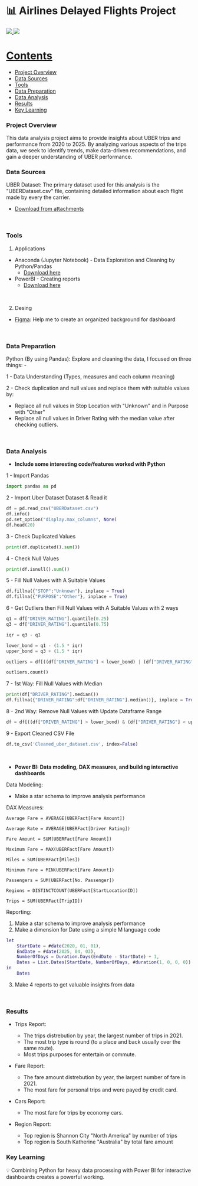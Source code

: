 # 📊 Airlines Delayed Flights Project

 <a href="https://app.powerbi.com/view?r=eyJrIjoiYzk5ZmY2YmMtODFhYS00ODExLWI1ZGQtY2U0ZTBiYWUwMGFjIiwidCI6IjJiYjZlNWJjLWMxMDktNDdmYi05NDMzLWMxYzZmNGZhMzNmZiIsImMiOjl9">
 <img src="https://img.shields.io/badge/View%20A%20Project-%23FFED00?style=for-the-badge">
     </a>
 <a href="https://www.linkedin.com/posts/yusuf-al-shalaqany_dataanalysis-python-pandas-activity-7375628745493258240-LVYS?utm_source=share&utm_medium=member_desktop&rcm=ACoAAC_Cv7UBLUQanl94PAQobXd5FF9DsRZeNnc">
 <img src="https://img.shields.io/badge/LinkedIn%20Post-%232480E6?style=for-the-badge">

 <br />

# Contents

- [Project Overview](#project-overview)
- [Data Sources](#data-sources)
- [Tools](#tools)
- [Data Preparation](#data-preparation)
- [Data Analysis](#data-analysis)
- [Results](#results)
- [Key Learning](#key-learning)

### Project Overview

This data analysis project aims to provide insights about UBER trips and performance from 2020 to 2025. By analyzing various aspects of the trips data, we seek to identify trends, make data-driven recommendations, and gain a deeper understanding of UBER performance.

### Data Sources

UBER Dataset: The primary dataset used for this analysis is the "UBERDataset.csv" file, containing detailed information about each flight made by every the carrier.
  - [Download from attachments](https://github.com/yusufalshalaqany/UBER-Project/blob/main/Data%20Source/UBERDataset.csv)

 <br />

### Tools

1. Applications
- Anaconda (Jupyter Notebook) - Data Exploration and Cleaning by Python/Pandas
  - [Download here](https://www.anaconda.com/)
- PowerBI - Creating reports
  - [Download here](https://www.microsoft.com/en-us/power-platform/products/power-bi/downloads)

 <br />
  
2. Desing 
- [Figma](https://www.figma.com): Help me to create an organized background for dashboard

 <br />

### Data Preparation

Python (By using Pandas): Explore and cleaning the data, I focused on three things: -

1 - Data Understanding (Types, measures and each column meaning)

2 - Check duplication and null values and replace them with suitable values by:

  - Replace all null values in Stop Location with "Unknown" and in Purpose with "Other"
  - Replace all null values in Driver Rating with the median value after checking outliers.

 <br />

### Data Analysis

- **Include some interesting code/features worked with Python**

1 - Import Pandas
```python
import pandas as pd
```
2 - Import Uber Dataset Dataset & Read it
```python
df = pd.read_csv("UBERDataset.csv")
df.info()
pd.set_option("display.max_columns", None) 
df.head(20)
```
3 - Check Duplicated Values
```python
print(df.duplicated().sum())
```
4 - Check Null Values
```python
print(df.isnull().sum())
```
5 - Fill Null Values with A Suitable Values
```python
df.fillna({"STOP":"Unknown"}, inplace = True)
df.fillna({"PURPOSE":"Other"}, inplace = True)
```
6 - Get Outliers then Fill Null Values with A Suitable Values with 2 ways
```python
q1 = df["DRIVER_RATING"].quantile(0.25)
q3 = df["DRIVER_RATING"].quantile(0.75)

iqr = q3 - q1

lower_bond = q1 - (1.5 * iqr)
upper_bond = q3 + (1.5 * iqr)

outliers = df[((df["DRIVER_RATING"] < lower_bond) | (df["DRIVER_RATING"] > upper_bond))]

outliers.count()
```
7 - 1st Way: Fill Null Values with Median
```python
print(df["DRIVER_RATING"].median())
df.fillna({"DRIVER_RATING":df["DRIVER_RATING"].median()}, inplace = True)
```
8 - 2nd Way: Remove Null Values with Update Dataframe Range
```python
df = df[((df["DRIVER_RATING"] > lower_bond) & (df["DRIVER_RATING"] < upper_bond))]
```
9 - Export Cleaned CSV File
```python
df.to_csv('Cleaned_uber_dataset.csv', index=False)
```

 <br />

- **Power BI: Data modeling, DAX measures, and building interactive dashboards**

Data Modeling:
- Make a star schema to improve analysis performance

DAX Measures:
```dax
Average Fare = AVERAGE(UBERFact[Fare Amount])
```
```dax
Average Rate = AVERAGE(UBERFact[Driver Rating])
```
```dax
Fare Amount = SUM(UBERFact[Fare Amount])
```
```dax
Maximum Fare = MAX(UBERFact[Fare Amount])
```
```dax
Miles = SUM(UBERFact[Miles])
```
```dax
Minimum Fare = MIN(UBERFact[Fare Amount])
```
```dax
Passengers = SUM(UBERFact[No. Passenger])
```
```dax
Regions = DISTINCTCOUNT(UBERFact[StartLocationID])
```
```dax
Trips = SUM(UBERFact[TripID])
```

Reporting:
1. Make a star schema to improve analysis performance
2. Make a dimension for Date using a simple M language code
```m
let
	StartDate = #date(2020, 01, 01),
	EndDate = #date(2025, 04, 03),
	NumberOfDays = Duration.Days(EndDate - StartDate) + 1,
	Dates = List.Dates(StartDate, NumberOfDays, #duration(1, 0, 0, 0))
in
	Dates
```
3. Make 4 reports to get valuable insights from data

 <br />

### Results

- Trips Report: 
  - The trips distrebution by year, the largest number of trips in 2021.
  - The most trip type is round (to a place and back usually over the same route).
  - Most trips purposes for entertain or commute.

- Fare Report:
  - The fare amount distrebution by year, the largest number of fare in 2021.
  - The most fare for personal trips and were payed by credit card.

- Cars Report:
  - The most fare for trips by economy cars.

- Region Report:
  - Top region is Shannon City "North America" by number of trips 
  - Top region is South Katherine "Australia" by total fare amount

### Key Learning

💡 Combining Python for heavy data processing with Power BI for interactive dashboards creates a powerful working.
